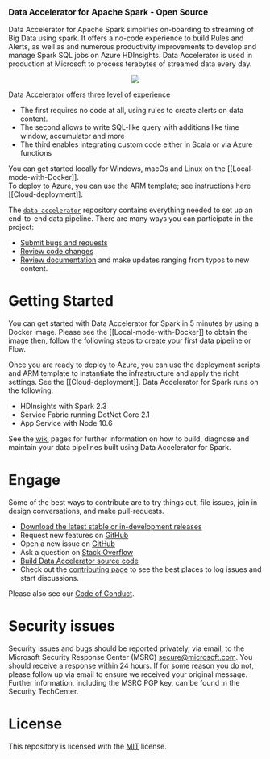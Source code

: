 ### Data Accelerator for Apache Spark - Open Source
Data Accelerator for Apache Spark simplifies on-boarding to streaming of Big Data using spark.  It offers a no-code experience to build Rules and Alerts, as well as and numerous productivity improvements to develop and manage Spark SQL jobs on Azure HDInsights.  Data Accelerator is used in production at Microsoft to process terabytes of streamed data every day. 
<p align="center"><img style="float: center;" src="https://github.com/Microsoft/data-accelerator/wiki/tutorials/images/readme2.png"></p>

Data Accelerator offers three level of experience
 - The first requires no code at all, using rules to create alerts on data content.  
 - The second allows to write SQL-like query with additions like time window, accumulator and more
 - The third enables integrating custom code either in Scala or via Azure functions

You can get started locally for Windows, macOs and Linux on the [[Local-mode-with-Docker]].  <br/>
To deploy to Azure, you can use the ARM template; see instructions here [[Cloud-deployment]].<br/>

The [`data-accelerator`](https://github.com/Microsoft/data-accelerator/) repository contains everything needed to set up an end-to-end data pipeline.  There are many ways you can participate in the project:
 - [Submit bugs and requests](https://github.com/Microsoft/data-accelerator/issues)
 - [Review code changes](https://github.com/microsoft/data-accelerator/pulls)
 - [Review documentation](wiki) and make updates ranging from typos to new content.

# Getting Started

You can get started with Data Accelerator for Spark in 5 minutes by using a Docker image.  Please see the [[Local-mode-with-Docker]] to obtain the image then, follow the following steps to create your first data pipeline or Flow.<br/>

Once you are ready to deploy to Azure, you can use the deployment scripts and ARM template to instantiate the infrastructure and apply the right settings.  See the [[Cloud-deployment]].  Data Accelerator for Spark runs on the following:
 - HDInsights with Spark 2.3
 - Service Fabric running DotNet Core 2.1
 - App Service with Node 10.6

See the [wiki](https://github.com/Microsoft/data-accelerator/wiki) pages for further information on how to build, diagnose and maintain your data pipelines built using Data Accelerator for Spark.

# Engage
Some of the best ways to contribute are to try things out, file issues, join in design conversations, and make pull-requests.

* [Download the latest stable or in-development releases](download)
* Request new features on [GitHub](CONTRIBUTING.md)
* Open a new issue on [GitHub](https://github.com/Microsoft/data-accelerator/issues)
* Ask a question on [Stack Overflow](https://stackoverflow.com/questions/tagged/data-accelerator)
* [Build Data Accelerator source code](CONTRIBUTING.md#build-and-run)
* Check out the [contributing page](CONTRIBUTING.md) to see the best places to log issues and start discussions.

Please also see our [Code of Conduct](CODE_OF_CONDUCT.md).

# Security issues
Security issues and bugs should be reported privately, via email, to the Microsoft Security Response Center (MSRC) secure@microsoft.com. You should receive a response within 24 hours. If for some reason you do not, please follow up via email to ensure we received your original message. Further information, including the MSRC PGP key, can be found in the Security TechCenter.

# License
This repository is licensed with the [MIT](LICENSE) license.